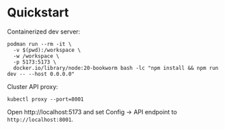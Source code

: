 # Quickstart

Containerized dev server:

```
podman run --rm -it \
  -v $(pwd):/workspace \
  -w /workspace \
  -p 5173:5173 \
  docker.io/library/node:20-bookworm bash -lc "npm install && npm run dev -- --host 0.0.0.0"
```

Cluster API proxy:

```
kubectl proxy --port=8001
```

Open http://localhost:5173 and set Config → API endpoint to `http://localhost:8001`.

